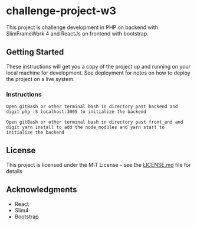 # challenge-project-w3

This project is challenge development in PHP on backend with SlimFrameWork 4 and ReactJs on frontend with bootstrap. 

## Getting Started

These instructions will get you a copy of the project up and running on your local machine for development. See deployment for notes on how to deploy the project on a live system.

### Instructions

```
Open gitBash or other terminal bash in directory past backend and digit php -S localhost:3005 to initialize the backend 

```
```
Open gitBash or other terminal bash in directory past front_end and digit yarn install to add the node_modules and yarn start to initialize the backend
```

## License

This project is licensed under the MIT License - see the [LICENSE.md](LICENSE.md) file for details

## Acknowledgments

* React
* Slim4
* Bootstrap
